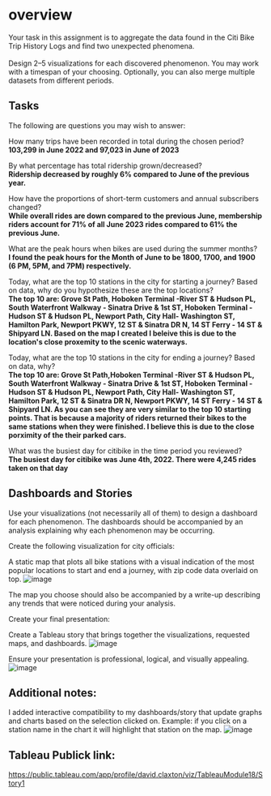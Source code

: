 # overview 
Your task in this assignment is to aggregate the data found in the Citi Bike Trip History Logs and find two unexpected phenomena. <br />  
Design 2–5 visualizations for each discovered phenomenon. You may work with a timespan of your choosing. Optionally, you can also merge multiple datasets from different periods.

## Tasks
The following are questions you may wish to answer:  

How many trips have been recorded in total during the chosen period? <br /> 
**103,299 in June 2022 and 97,023 in June of 2023**

By what percentage has total ridership grown/decreased? <br />
**Ridership decreased by roughly 6% compared to June of the previous year.**

How have the proportions of short-term customers and annual subscribers changed? <br />
**While overall rides are down compared to the previous June, membership riders account for 71% of all June 2023 rides compared to 61% the previous June.**

What are the peak hours when bikes are used during the summer months?<br />
**I found the peak hours for the Month of June to be 1800, 1700, and 1900 (6 PM, 5PM, and 7PM) respectively.**

Today, what are the top 10 stations in the city for starting a journey? Based on data, why do you hypothesize these are the top locations?<br />
**The top 10 are: Grove St Path, Hoboken Terminal -River ST & Hudson PL, South Waterfront Walkway - Sinatra Drive & 1st ST, Hoboken Terminal -Hudson ST & Hudson PL, Newport Path, City Hall- Washington ST, Hamilton Park, Newport PKWY, 12 ST & Sinatra DR N, 14 ST Ferry - 14 ST & Shipyard LN. Based on the map I created I beleive this is due to the location's close proxemity to the scenic waterways.**

Today, what are the top 10 stations in the city for ending a journey? Based on data, why? <br />
**The top 10 are: Grove St Path,Hoboken Terminal -River ST & Hudson PL, South Waterfront Walkway - Sinatra Drive & 1st ST, Hoboken Terminal -Hudson ST & Hudson PL, Newport Path, City Hall- Washington ST, Hamilton Park, 12 ST & Sinatra DR N, Newport PKWY, 14 ST Ferry - 14 ST & Shipyard LN. As you can see they are very similar to the top 10 starting points. That is because a majority of riders returned their bikes to the same stations when they were finished. I believe this is due to the close porximity of the their parked cars.**

What was the busiest day for citibike in the time period you reviewed? <br />
**The busiest day for citibike was June 4th, 2022. There were 4,245 rides taken on that day**

## Dashboards and Stories
Use your visualizations (not necessarily all of them) to design a dashboard for each phenomenon. The dashboards should be accompanied by an analysis explaining why each phenomenon may be occurring.

Create the following visualization for city officials:

A static map that plots all bike stations with a visual indication of the most popular locations to start and end a journey, with zip code data overlaid on top.
![image](https://github.com/dclaxto1/Tableau/assets/128431134/74bbe4c8-e2e6-48fc-bf7c-824174ea0ee7)



The map you choose should also be accompanied by a write-up describing any trends that were noticed during your analysis.

Create your final presentation:

Create a Tableau story that brings together the visualizations, requested maps, and dashboards.
![image](https://github.com/dclaxto1/Tableau/assets/128431134/e704374a-7b13-474a-b9ef-aac5fd995dcb)

Ensure your presentation is professional, logical, and visually appealing.
![image](https://github.com/dclaxto1/Tableau/assets/128431134/f0c25122-ad0a-4409-b82a-51106083d348)

## Additional notes:
I added interactive compatibility to my dashboards/story that update graphs and charts based on the selection clicked on. Example: if you click on a station name in the chart it will highlight that station on the map. 
![image](https://github.com/dclaxto1/Tableau/assets/128431134/dc7420b4-9034-47c3-bfac-8951b2597bae)
## Tableau Publick link:
https://public.tableau.com/app/profile/david.claxton/viz/TableauModule18/Story1
